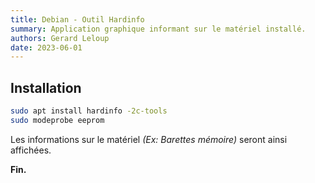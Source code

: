 ```yaml
---
title: Debian - Outil Hardinfo
summary: Application graphique informant sur le matériel installé.
authors: Gerard Leloup
date: 2023-06-01
---
```


## Installation

```bash
sudo apt install hardinfo -2c-tools
sudo modeprobe eeprom
```

Les informations sur le matériel *(Ex: Barettes mémoire)* seront ainsi affichées.

**Fin.**
